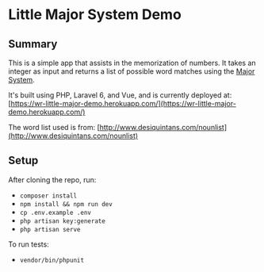 # Little Major System Demo

## Summary

This is a simple app that assists in the memorization of numbers. It takes an integer as input and returns a list of possible word matches using the [Major System](https://en.wikipedia.org/wiki/Mnemonic_major_system).

It's built using PHP, Laravel 6, and Vue, and is currently deployed at: [https://wr-little-major-demo.herokuapp.com/](https://wr-little-major-demo.herokuapp.com/)

The word list used is from: [http://www.desiquintans.com/nounlist](http://www.desiquintans.com/nounlist)
 
## Setup

After cloning the repo, run:

* `composer install`
* `npm install && npm run dev`
* `cp .env.example .env`
* `php artisan key:generate`
* `php artisan serve`

To run tests:

* `vendor/bin/phpunit`

